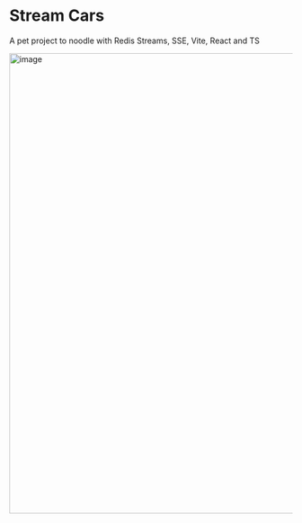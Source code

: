 # Stream Cars
A pet project to noodle with Redis Streams, SSE, Vite, React and TS

<img width="818" alt="image" src="https://github.com/tomhv/stream-cars/assets/301805/8b81ed62-19b4-4894-a4c3-7198a8456b2a">
